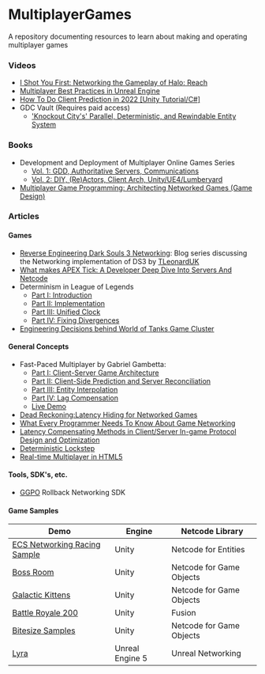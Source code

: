 # MultiplayerGames
A repository documenting resources to learn about making and operating multiplayer games

### Videos
* [I Shot You First: Networking the Gameplay of Halo: Reach](https://youtu.be/h47zZrqjgLc)
* [Multiplayer Best Practices in Unreal Engine](https://youtu.be/UstLLZbkmOQ)
* [How To Do Client Prediction in 2022 [Unity Tutorial/C#]](https://www.youtube.com/watch?v=TFLD9HWOc2k&t=6s)
* GDC Vault (Requires paid access)
     * ['Knockout City's' Parallel, Deterministic, and Rewindable Entity System](https://www.gdcvault.com/play/1028073/-Knockout-City-s-Parallel)

### Books
* Development and Deployment of Multiplayer Online Games Series 
  * [Vol. 1: GDD, Authoritative Servers, Communications](https://www.goodreads.com/book/show/36438566-development-deployment-of-multiplayer-online-games-vol-i) 
  * [Vol. 2: DIY, (Re)Actors, Client Arch, Unity/UE4/Lumberyard](https://www.goodreads.com/book/show/54585990-development-and-deployment-of-multiplayer-online-games-vol-ii)
* [Multiplayer Game Programming: Architecting Networked Games (Game Design)](https://www.goodreads.com/book/show/28105277-multiplayer-game-programming)

### Articles

#### Games
* [Reverse Engineering Dark Souls 3 Networking](https://timleonard.uk/2022/05/29/reverse-engineering-dark-souls-3-networking): Blog series discussing the Networking implementation of DS3  by [TLeonardUK](https://github.com/TLeonardUK)
* [What makes APEX Tick: A Developer Deep Dive Into Servers And Netcode](https://www.ea.com/games/apex-legends/news/servers-netcode-developer-deep-dive)
* Determinism in League of Legends 
  * [Part I: Introduction](https://engineering.riotgames.com/news/determinism-league-legends-introduction) 
  * [Part II: Implementation](http://engineering.riotgames.com/news/determinism-league-legends-implementation) 
  * [Part III: Unified Clock](http://engineering.riotgames.com/news/determinism-league-legends-unified-clock) 
  * [Part IV: Fixing Divergences](http://engineering.riotgames.com/news/determinism-fixing-divergences)
* [Engineering Decisions behind World of Tanks Game Cluster](https://www.gdcvault.com/play/1022945/Engineering-Decisions-Behind-World-of)

#### General Concepts
* Fast-Paced Multiplayer by Gabriel Gambetta:
  * [Part I: Client-Server Game Architecture](https://www.gabrielgambetta.com/client-server-game-architecture.html) 
  * [Part II: Client-Side Prediction and Server Reconciliation](https://www.gabrielgambetta.com/client-side-prediction-server-reconciliation.html)
  * [Part III: Entity Interpolation](https://www.gabrielgambetta.com/entity-interpolation.html)
  * [Part IV: Lag Compensation](https://www.gabrielgambetta.com/lag-compensation.html)
  * [Live Demo](https://www.gabrielgambetta.com/client-side-prediction-live-demo.html)
* [Dead Reckoning:Latency Hiding for Networked Games](https://www.gamedeveloper.com/programming/dead-reckoning-latency-hiding-for-networked-games)
* [What Every Programmer Needs To Know About Game Networking](https://gafferongames.com/post/what_every_programmer_needs_to_know_about_game_networking/)
* [Latency Compensating Methods in Client/Server In-game Protocol Design and Optimization](https://developer.valvesoftware.com/wiki/Latency_Compensating_Methods_in_Client/Server_In-game_Protocol_Design_and_Optimization#Overview)
* [Deterministic Lockstep](https://gafferongames.com/post/deterministic_lockstep/)
* [Real-time Multiplayer in HTML5](http://buildnewgames.com/real-time-multiplayer/)

#### Tools, SDK's, etc.
* [GGPO](https://www.ggpo.net/) Rollback Networking SDK

#### Game Samples
| Demo | Engine | Netcode Library |
| --- | --- | --- |
| [ECS Networking Racing Sample](https://github.com/Unity-Technologies/ECS-Network-Racing-Sample) | Unity | Netcode for Entities |
| [Boss Room](https://github.com/Unity-Technologies/com.unity.multiplayer.samples.coop) | Unity | Netcode for Game Objects |
| [Galactic Kittens](https://github.com/UnityTechnologies/GalacticKittens)| Unity| Netcode for Game Objects |
| [Battle Royale 200](https://assetstore.unity.com/packages/templates/packs/br200-battle-royale-multiplayer-with-photon-fusion-226753)| Unity| Fusion |
| [Bitesize Samples](https://github.com/Unity-Technologies/com.unity.multiplayer.samples.bitesize)| Unity| Netcode for Game Objects |
| [Lyra](https://docs.unrealengine.com/5.0/en-US/lyra-sample-game-in-unreal-engine/)| Unreal Engine 5| Unreal Networking |
